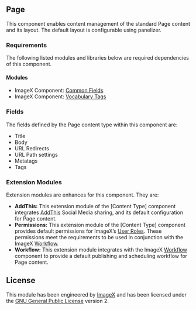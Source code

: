 ## Page

This component enables content management of the standard Page content and its layout. The default layout is configurable using panelizer.

### Requirements

The following listed modules and libraries below are required dependencies of this component.

#### Modules 

* ImageX Component: [Common Fields](http://github.com/imagex/imagex_common_fields)
* ImageX Component: [Vocabulary Tags](http://github.com/imagex/imagex_vocabulary_tags)

### Fields

The fields defined by the Page content type within this component are:

* Title
* Body
* URL Redirects
* URL Path settings
* Metatags
* Tags

### Extension Modules

Extension modules are enhances for this component. They are:

* **AddThis:** This extension module of the [Content Type] component integrates [AddThis](http://github.com/imagex/imagex_addthis) Social Media sharing, and its default configuration for Page content.
* **Permissions:** This extension module of the [Content Type] component provides default permissions for ImageX’s [User Roles](http://github.com/imagex/imagex_user_roles). These permissions meet the  requirements to be used in conjunction with the ImageX [Workflow](http://github.com/imagex/imagex_workflow).
* **Workflow:** This extension module integrates with the ImageX [Workflow](http://github.com/imagex/imagex_workflow) component to provide a default publishing and scheduling workflow for Page content.

## License

This module has been engineered by [ImageX](http://www.imagexmedia.com) and has been licensed under the [GNU General Public License](http://www.gnu.org/licenses/gpl-2.0.html) version 2.